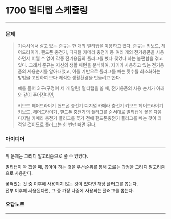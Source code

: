 # 1700 멀티탭 스케줄링
------------
### 문제

>기숙사에서 살고 있는 준규는 한 개의 멀티탭을 이용하고 있다. 준규는 키보드, 헤어드라이기, 핸드폰 충전기, 디지털 카메라 충전기 등 여러 개의 전기용품을 사용하면서 어쩔 수 없이 각종 전기용품의 플러그를 뺐다 꽂았다 하는 불편함을 겪고 있다. 그래서 준규는 자신의 생활 패턴을 분석하여, 자기가 사용하고 있는 전기용품의 사용순서를 알아내었고, 이를 기반으로 플러그를 빼는 횟수를 최소화하는 방법을 고안하여 보다 쾌적한 생활환경을 만들려고 한다.
>
>예를 들어 3 구(구멍이 세 개 달린) 멀티탭을 쓸 때, 전기용품의 사용 순서가 아래와 같이 주어진다면, 
>
>키보드
>헤어드라이기
>핸드폰 충전기
>디지털 카메라 충전기
>키보드
>헤어드라이기
>키보드, 헤어드라이기, 핸드폰 충전기의 플러그를 순서대로 멀티탭에 꽂은 다음 디지털 카메라 충전기 플러그를 꽂기 전에 핸드폰충전기 플러그를 빼는 것이 최적일 것이므로 플러그는 한 번만 빼면 된다. 

### 아이디어 
----------
위 문제는 그리디 알고리즘으로 풀 수 있었다.

멀티탭이 꽉 찼을 때, 뽑아야 하는 것을 우선순위를 통해 고르는 과정을 그리디 알고리즘으로 사용한다.

꽃혀있는 것 중 이후에 사용되지 않는 것이 있다면 해당 플러그를 뽑는다.  
전부 이후에 사용된다면, 그 중 가장 나중에 사용되는 플러그를 뽑는다.

### 오답노트
----------

